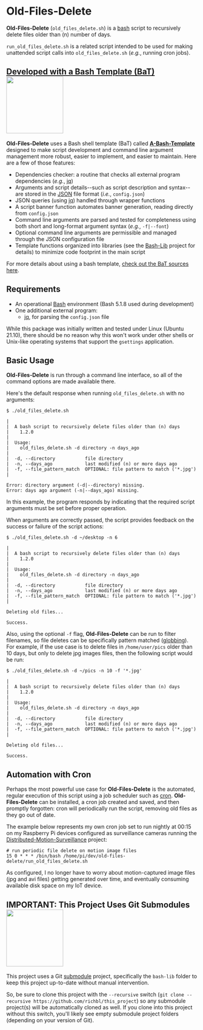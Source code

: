 # Old-Files-Delete
**Old-Files-Delete** (`old_files_delete.sh`) is a [bash](https://en.wikipedia.org/wiki/Bash_%28Unix_shell%29) script to recursively delete files older than (n) number of days.

`run_old_files_delete.sh` is a related script intended to be used for making unattended script calls into `old_files_delete.sh` (*e.g.*, running cron jobs).

## [Developed with a Bash Template (BaT)](https://github.com/richbl/a-bash-template)[<img src="https://user-images.githubusercontent.com/10182110/145758715-b127adfc-710b-49d3-9ede-151adc83ae76.png" width="150" />](https://github.com/richbl/a-bash-template)

**Old-Files-Delete** uses a Bash shell template (BaT) called **[A-Bash-Template](https://github.com/richbl/a-bash-template)** designed to make script development and command line argument management more robust, easier to implement, and easier to maintain. Here are a few of those features:

- Dependencies checker: a routine that checks all external program dependencies (*e.g.*, [jq](https://stedolan.github.io/jq/))
- Arguments and script details--such as script description and syntax--are stored in the [JSON](http://www.json.org/) file format (*i.e.*, `config.json`)
- JSON queries (using [jq](https://stedolan.github.io/jq/)) handled through wrapper functions
- A script banner function automates banner generation, reading directly from `config.json`
- Command line arguments are parsed and tested for completeness using both short and long-format argument syntax (*e.g.*, `-f|--font`)
- Optional command line arguments are permissible and managed through the JSON configuration file
- Template functions organized into libraries (see the [Bash-Lib](https://github.com/richbl/bash-lib) project for details) to minimize code footprint in the main script

For more details about using a bash template, [check out the BaT sources here](https://github.com/richbl/a-bash-template).

## Requirements

- An operational [Bash](https://en.wikipedia.org/wiki/Bash_%28Unix_shell%29) environment (Bash 5.1.8 used during development)
- One additional external program:
  - [jq](https://stedolan.github.io/jq/), for parsing the `config.json` file

While this package was initially written and tested under Linux (Ubuntu 21.10), there should be no reason why this won't work under other shells or Unix-like operating systems that support the `gsettings` application.

## Basic Usage
**Old-Files-Delete** is run through a command line interface, so all of the command options are made available there.

Here's the default response when running `old_files_delete.sh` with no arguments:

    $ ./old_files_delete.sh

    |
    |  A bash script to recursively delete files older than (n) days
    |    1.2.0
    |
    |  Usage:
    |    old_files_delete.sh -d directory -n days_ago
    |
    |  -d, --directory           file directory
    |  -n, --days_ago            last modified (n) or more days ago
    |  -f, --file_pattern_match  OPTIONAL: file pattern to match ('*.jpg')
    |

    Error: directory argument (-d|--directory) missing.
    Error: days ago argument (-n|--days_ago) missing.

In this example, the program responds by indicating that the required script arguments must be set before proper operation.

When arguments are correctly passed, the script provides feedback on the success or failure of the script actions:

    $ ./old_files_delete.sh -d ~/desktop -n 6

    |
    |  A bash script to recursively delete files older than (n) days
    |    1.2.0
    |
    |  Usage:
    |    old_files_delete.sh -d directory -n days_ago
    |
    |  -d, --directory           file directory
    |  -n, --days_ago            last modified (n) or more days ago
    |  -f, --file_pattern_match  OPTIONAL: file pattern to match ('*.jpg')
    |

    Deleting old files...

    Success.

Also, using the optional `-f` flag, **Old-Files-Delete** can be run to filter filenames, so file deletes can be specifically pattern matched ([globbing](https://en.wikipedia.org/wiki/Glob_(programming))). For example, if the use case is to delete files in `/home/user/pics` older than 10 days, but only to delete jpg images files, then the following script would be run:

    $ ./old_files_delete.sh -d ~/pics -n 10 -f '*.jpg'

    |
    |  A bash script to recursively delete files older than (n) days
    |    1.2.0
    |
    |  Usage:
    |    old_files_delete.sh -d directory -n days_ago
    |
    |  -d, --directory           file directory
    |  -n, --days_ago            last modified (n) or more days ago
    |  -f, --file_pattern_match  OPTIONAL: file pattern to match ('*.jpg')
    |

    Deleting old files...

    Success.

## Automation with Cron

Perhaps the most powerful use case for **Old-Files-Delete** is the automated, regular execution of this script using a job scheduler such as [cron](https://en.wikipedia.org/wiki/Cron). **Old-Files-Delete** can be installed, a cron job created and saved, and then promptly forgotten: cron will periodically run the script, removing old files as they go out of date.

The example below represents my own cron job set to run nightly at 00:15 on my Raspberry Pi devices configured as surveillance cameras running the [Distributed-Motion-Surveillance](https://github.com/richbl/distributed-motion-surveillance) project:

	# run periodic file delete on motion image files
	15 0 * * * /bin/bash /home/pi/dev/old-files-delete/run_old_files_delete.sh

As configured, I no longer have to worry about motion-captured image files (jpg and avi files) getting generated over time, and eventually consuming available disk space on my IoT device.

## IMPORTANT: This Project Uses Git Submodules <img src="https://user-images.githubusercontent.com/10182110/198916805-2c139481-8d92-4484-b92e-1d440df68045.jpg" width="150" />

This project uses a Git [submodule](https://git-scm.com/book/en/v2/Git-Tools-Submodules) project, specifically the `bash-lib` folder to keep this project up-to-date without manual intervention.

So, be sure to clone this project with the `--recursive` switch (`git clone --recursive https://github.com/richbl/this_project`) so any submodule project(s) will be automatically cloned as well. If you clone into this project without this switch, you'll likely see empty submodule project folders (depending on your version of Git).
